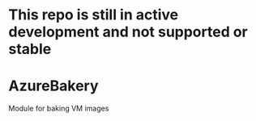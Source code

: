 # This repo is still in active development and not supported or stable

# AzureBakery
Module for baking VM images
